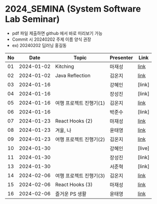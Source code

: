 # 2024_SEMINA (System Software Lab Seminar)
- pdf 파일 제출하면 github 에서 바로 미리보기 가능
- Commit 시 20240202 주제 이름 양식 권장
- ex) 20240202 딥러닝 홍길동

| No |Date|               Topic               |  Presenter  |    Link   |
|----|----------------|------------------------------------|-------------|-----------|
| 01 |2024-01-02|Kitching|마재성|[link](https://github.com/KITSSL/2024_SEMINA/blob/main/1%EC%9B%94/Kitching.pptx)|
| 02 |2024-01-02|Java Reflection|김온지|[link](./1월/Java%20Reflection.pdf)|
| 03 |2024-01-16| |강혜인|[link]|
| 04 |2024-01-16| |장성진|[link]|
| 05 |2024-01-16|여행 프로젝트 진행기(1)|김온지|[link](./1월/travel%20project%201.pdf)|
| 06 |2024-01-16| |박준수|[link]|
| 07 |2024-01-23|React Hooks (2)|마재성|[link](https://github.com/KITSSL/2024_SEMINA/commit/e9c0df36c5c017e1bf30e86136401e22001ca870)|
| 08 |2024-01-23|겨울, 나|윤태영|[link](https://github.com/KITSSL/2024_SEMINA/blob/main/1%EC%9B%94/%EA%B2%A8%EC%9A%B8%2C%20%EB%82%98.pdf)|
| 09 |2024-01-23|여행 프로젝트 진행기(2) |김온지|[link](./1월/여행%20프로젝트%20진행기(2).pdf)|
| 10 |2024-01-30| |강혜인|[live]|
| 11 |2024-01-30| |장성진|[link]|
| 13 |2024-01-30| |서준혁|[link]|
| 14 |2024-02-06|여행 프로젝트 진행기(3) |김온지|[link](2월/여행%20서비스%20진행기(3).pdf)|
| 15 |2024-02-06|React Hooks (3)|마재성|[link](https://github.com/KITSSL/2024_SEMINA/blob/main/2%EC%9B%94/React%20Hooks(3).pptx)|
| 16 |2024-02-06|즐거운 PS 생활|윤태영|[link](https://github.com/KITSSL/2024_SEMINA/blob/main/2%EC%9B%94/%EC%A6%90%EA%B1%B0%EC%9A%B4%20PS%20%EC%83%9D%ED%99%9C.pdf)|
